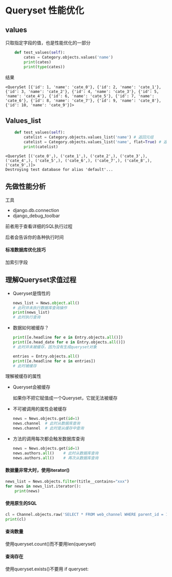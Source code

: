 # Queryset 性能优化





## values

只取指定字段的值，也是性能优化的一部分

```python
    def test_values(self):
        cates = Category.objects.values('name')
        print(cates)
        print(type(cates))
```

结果

```shell
<QuerySet [{'id': 1, 'name': 'cate_0'}, {'id': 2, 'name': 'cate_1'}, {'id': 3, 'name': 'cate_2'}, {'id': 4, 'name': 'cate_3'}, {'id': 5, 'name': 'cate_4'}, {'id': 6, 'name': 'cate_5'}, {'id': 7, 'name': 'cate_6'}, {'id': 8, 'name': 'cate_7'}, {'id': 9, 'name': 'cate_8'}, {'id': 10, 'name': 'cate_9'}]>
```



## Values_list

```python
    def test_values(self):
        catelist = Category.objects.values_list('name') # 返回元组
        catelist = Category.objects.values_list('name', flat=True) # 返回列表 
        print(catelist)
```



```shell
<QuerySet [('cate_0',), ('cate_1',), ('cate_2',), ('cate_3',), ('cate_4',), ('cate_5',), ('cate_6',), ('cate_7',), ('cate_8',), ('cate_9',)]>
Destroying test database for alias 'default'...
```



## 先做性能分析

工具

- django.db.connection
- django_debug_toolbar

前者用于查看详细的SQL执行过程 

后者会告诉你的各种执行时间

#### 标准数据库优化技巧

加索引字段



## 理解Queryset求值过程

- Queryset是惰性的

  ```python
  news_list = News.object.all()
  # 此时并未执行数据库查询操作
  print(news_list) 
  # 此时执行查询
  ```

- 数据如何被缓存？

  ```python
  print([e.headline for e in Entry.objects.all()])
  print([e.head_date for e in Entry.objects.all()])
  # 此时并未被缓存，因为没有生成queryset对象
  
  entries = Entry.objects.all()
  print([e.headline for e in entries])
  # 此时被缓存
  ```


理解被缓存的属性

- Queryset会被缓存

  如果你不把它赋值成一个Queryset，它就无法被缓存

- 不可被调用的属性会被缓存

  ```python
  news = News.objects.get(id=1)
  news.channel	# 此时从数据库查询
  news.channel 	# 此时是从缓存中查询
  ```

- 方法的调用每次都会触发数据库查询

  ```python
  news = News.objects.get(id=1)
  news.authors.all()	# 此时从数据库查询
  news.authors.all() 	# 再次从数据库查询
  ```


#### 数据量非常大时，使用iterator()

```python
news_list = News.objects.filter(title__contains="xxx")
for news in news_list.iterator():
    print(news)
```



#### 使用原生的SQL

```python
cl = Channel.objects.raw('SELECT * FROM web_channel WHERE parent_id = 1')
print(cl)
```



#### 查询数量

使用queryset.count()而不要用len(queryset)



#### 查询存在

使用queryset.exists()不要用 if queryset: